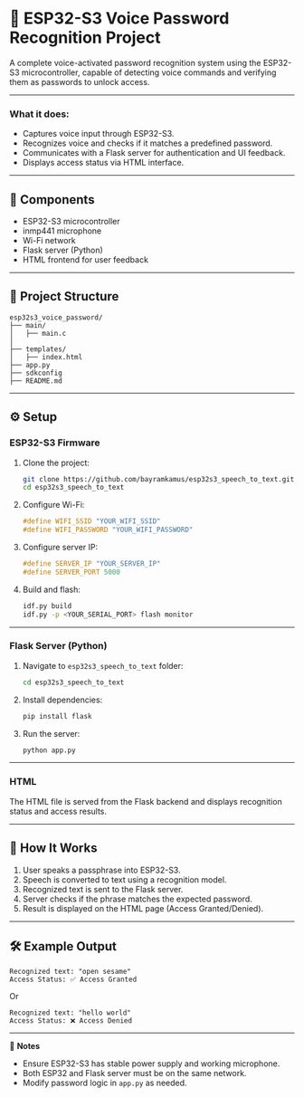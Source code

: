 # 🔐 ESP32-S3 Voice Password Recognition Project

A complete voice-activated password recognition system using the ESP32-S3 microcontroller, capable of detecting voice commands and verifying them as passwords to unlock access.

---

### What it does:

- Captures voice input through ESP32-S3.
- Recognizes voice and checks if it matches a predefined password.
- Communicates with a Flask server for authentication and UI feedback.
- Displays access status via HTML interface.

---

## 🧩 Components

- ESP32-S3 microcontroller
- inmp441 microphone
- Wi-Fi network
- Flask server (Python)
- HTML frontend for user feedback

---

## 📁 Project Structure

```
esp32s3_voice_password/
├── main/
│   ├── main.c
│
├── templates/
│   ├── index.html
├── app.py
├── sdkconfig
├── README.md
```

---

## ⚙️ Setup

### ESP32-S3 Firmware

1. Clone the project:

   ```bash
   git clone https://github.com/bayramkamus/esp32s3_speech_to_text.git
   cd esp32s3_speech_to_text
   ```

2. Configure Wi-Fi:

   ```c
   #define WIFI_SSID "YOUR_WIFI_SSID"
   #define WIFI_PASSWORD "YOUR_WIFI_PASSWORD"
   ```

3. Configure server IP:

   ```c
   #define SERVER_IP "YOUR_SERVER_IP"
   #define SERVER_PORT 5000
   ```

4. Build and flash:
   ```bash
   idf.py build
   idf.py -p <YOUR_SERIAL_PORT> flash monitor
   ```

---

### Flask Server (Python)

1. Navigate to `esp32s3_speech_to_text` folder:

   ```bash
   cd esp32s3_speech_to_text
   ```

2. Install dependencies:

   ```bash
   pip install flask
   ```

3. Run the server:
   ```bash
   python app.py
   ```

---

### HTML

The HTML file is served from the Flask backend and displays recognition status and access results.

---

## 🔐 How It Works

1. User speaks a passphrase into ESP32-S3.
2. Speech is converted to text using a recognition model.
3. Recognized text is sent to the Flask server.
4. Server checks if the phrase matches the expected password.
5. Result is displayed on the HTML page (Access Granted/Denied).

---

## 🛠️ Example Output

```
Recognized text: "open sesame"
Access Status: ✅ Access Granted
```

Or

```
Recognized text: "hello world"
Access Status: ❌ Access Denied
```

---

📌 **Notes**

- Ensure ESP32-S3 has stable power supply and working microphone.
- Both ESP32 and Flask server must be on the same network.
- Modify password logic in `app.py` as needed.
